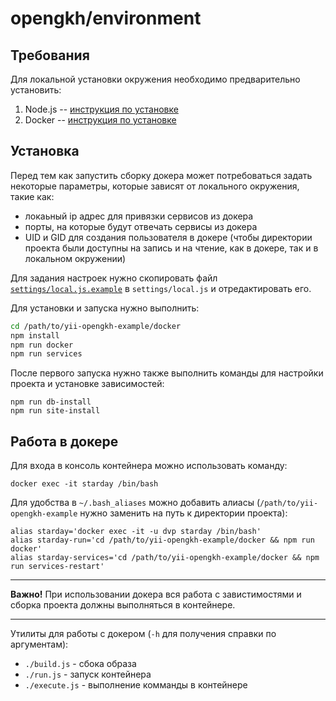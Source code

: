 # opengkh/environment

## Требования

Для локальной установки окружения необходимо предварительно установить:

1. Node.js -- [инструкция по установке](https://nodejs.org/en/download/package-manager/)
2. Docker -- [инструкция по установке](https://docs.docker.com/engine/installation/)

## Установка

Перед тем как запустить сборку докера может потребоваться задать некоторые параметры, 
которые зависят от локального окружения, такие как:

- локаьный ip адрес для привязки сервисов из докера
- порты, на которые будут отвечать сервисы из докера
- UID и GID для создания пользователя в докере (чтобы директории проекта были доступны на запись и на чтение, как в докере, так и в локальном окружении)

Для задания настроек нужно скопировать файл [`settings/local.js.example`](settings/local.js.example) в `settings/local.js` и отредактировать его.

Для установки и запуска нужно выполнить:

```sh
cd /path/to/yii-opengkh-example/docker
npm install
npm run docker
npm run services
```

После первого запуска нужно также выполнить команды для настройки проекта и установке зависимостей:

```
npm run db-install
npm run site-install
```

## Работа в докере

Для входа в консоль контейнера можно использовать команду:

`docker exec -it starday /bin/bash`

Для удобства в `~/.bash_aliases` можно добавить алиасы (`/path/to/yii-opengkh-example` нужно заменить на путь к директории проекта):

```
alias starday='docker exec -it -u dvp starday /bin/bash'
alias starday-run='cd /path/to/yii-opengkh-example/docker && npm run docker'
alias starday-services='cd /path/to/yii-opengkh-example/docker && npm run services-restart'
```

---

**Важно!** При использовании докера вся работа с завистимостями 
и сборка проекта должны выполняться в контейнере.

---

Утилиты для работы с докером (`-h` для получения справки по аргументам):

- `./build.js` - сбока образа
- `./run.js` - запуск контейнера
- `./execute.js` - выполнение комманды в контейнере
